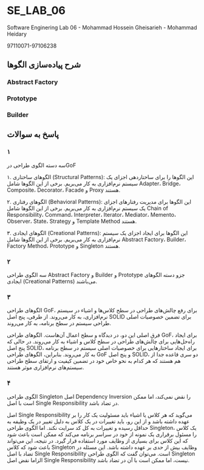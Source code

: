 # SE_LAB_06
Software Enginering Lab 06 - Mohammad Hossein Gheisarieh - Mohammad Heidary

97110071-97106238

## شرح پیاده‌سازی الگوها

### Abstract Factory



### Prototype 

### Builder 

## پاسخ به سوالات

### ۱

سه دسته الگوی طراحی درGoF

۱. الگوهای ساختاری (Structural Patterns): این الگوها را برای ساختاردهی اجزای یک سیستم نرم‌افزاری به کار می‌بریم. برخی از این الگوها شامل Adapter، Bridge، Composite، Decorator، Facade و Proxy هستند.

۲. الگوهای رفتاری (Behavioral Patterns): این الگوها برای مدیریت رفتارهای اجزای یک سیستم نرم‌افزاری به کار می‌بریم. برخی از این الگوها شامل Chain of Responsibility، Command، Interpreter، Iterator، Mediator، Memento، Observer، State، Strategy و Template Method هستند.

۳. الگوهای ایجادی (Creational Patterns): این الگوها برای ایجاد اجزای یک سیستم نرم‌افزاری به کار می‌بریم. برخی از این الگوها شامل Abstract Factory، Builder، Factory Method، Prototype و Singleton هستند.


### ۲

سه الگوی طراحی Abstract Factory و Builder و Prototype جزو دسته الگوهای ایجادی (Creational Patterns) می‌باشند. 

### ۳


الگوهای طراحی  GoF، برای رفع چالش‌های طراحی در سطح کلاس‌ها و اشیاء در سیستم نرم‌افزاری، به کار می‌روند. از طرفی، پنج اصل SOLID برای تضمین خصوصیات اصلی طراحی سیستم در سطح برنامه، به کار می‌روند.

فرق اصلی این دو، در دیدگاه و سطح اعمال آن‌هاست. الگوهای طراحی  GoF، برای ایجاد راه‌حل‌هایی برای چالش‌های طراحی در سطح کلاس و اشیاء به کار می‌روند. در حالی که پنج اصل  SOLID، برای ایجاد ساختارهایی برای خصوصیات اصلی سیستم در سطح برنامه به کار می‌روند. بنابراین، الگوهای طراحی GoF و پنج اصل  SOLID، دو سری قاعده جدا از هم هستند که هر کدام به نحو خاص خود در تضمین کیفیت و ارتقای سطح طراحی سیستم‌های نرم‌افزاری موثر هستند.

### ۴

الگوی طراحی Singleton اصل Dependency Inversion را نقض نمی‌کند، اما ممکن است با اصل Single Responsibility در تضاد باشد.

اصل Single Responsibility می‌گوید که هر کلاس یا اشیاء باید مسئولیت یک کار را بر عهده داشته باشد و از این رو، باید تغییرات در یک کلاس به دلیل تغییر در یک وظیفه به حداقل رسیده و تغییرات به کل کد سرایت نکند. اما الگوی طراحی Singleton، یک کلاس را مسئول برقراری یک نمونه از خود در سراسر برنامه می‌کند که ممکن است باعث شود که این کلاس برای بسیاری از وظایف مورد استفاده قرار گیرد. در نتیجه، این می‌تواند باعث شود که کلاس Singleton وظایف بیش از حدی بر عهده داشته باشد. این مسئله در تضاد با اصل Single Responsibility است. می‌توان گفت که الگوی طراحی Singleton الزاما نقض اصل Single Responsibility نیست، اما ممکن است با آن در تضاد باشد. 
